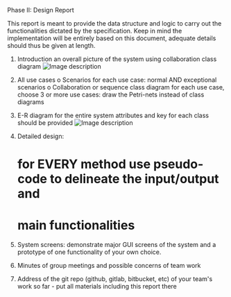 
Phase II: Design Report
 
This report is meant to provide the data structure and logic to
carry out the functionalities dictated by the specification. Keep
in mind the implementation will be entirely based on this document,
adequate details should thus be given at length.

 1. Introduction
    an overall picture of the system using collaboration class diagram 
    ![Image description](link-to-image)

 2. All use cases
    o Scenarios for each use case: normal AND exceptional scenarios
    o Collaboration or sequence class diagram for each use case, choose 
      3 or more use cases: draw the Petri-nets instead of class diagrams
      

 3. E-R diagram for the entire system attributes and key for each class should be provided
    ![Image description](link-to-image)

 4. Detailed design:
    # for EVERY method use pseudo-code to delineate the input/output and
    # main functionalities

 5. System screens:
    demonstrate major GUI screens of the system and a prototype of one
    functionality of your own choice.

 6. Minutes of group meetings and possible concerns of team work

 7. Address of the git repo (github, gitlab, bitbucket, etc) of your 
    team's work so far - put all materials including this report there
